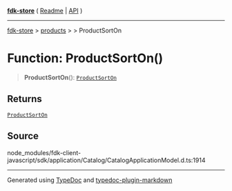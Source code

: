 [**fdk-store**](../../../README.md) ( [Readme](../../../README.md) \| [API](../../../API.md) )

---

[fdk-store](../../../API.md) > [products](../../README.md) > [<internal>](../README.md) > ProductSortOn

# Function: ProductSortOn()

> **ProductSortOn**(): [`ProductSortOn`](../type-aliases/type-alias.ProductSortOn.md)

## Returns

[`ProductSortOn`](../type-aliases/type-alias.ProductSortOn.md)

## Source

node_modules/fdk-client-javascript/sdk/application/Catalog/CatalogApplicationModel.d.ts:1914

---

Generated using [TypeDoc](https://typedoc.org/) and [typedoc-plugin-markdown](https://www.npmjs.com/package/typedoc-plugin-markdown)
